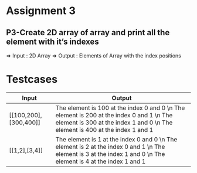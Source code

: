# Assignment 3

## P3-Create 2D array of array and print all the element with it’s indexes

=> Input : 2D Array
=> Output : Elements of Array with the index positions

# Testcases 

| Input | Output |
| ----- | ------ |
| [[100,200],[300,400]] | The element is 100 at the index 0 and 0 \n The element is 200 at the index 0 and 1 \n The element is 300 at the index 1 and 0 \n The element is 400 at the index 1 and 1 |
| [[1,2],[3,4]] | The element is 1 at the index 0 and 0 \n The element is 2 at the index 0 and 1 \n The element is 3 at the index 1 and 0 \n The element is 4 at the index 1 and 1 |